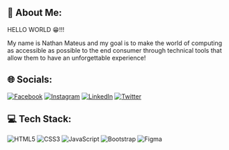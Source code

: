 ## 💫 About Me:
HELLO WORLD 😁!!!<br> <p>My name is Nathan Mateus and my goal is to make the world of computing as accessible as possible to the end consumer through technical tools that allow them to have an unforgettable experience!</p>

## 🌐 Socials:
[![Facebook](https://img.shields.io/badge/Facebook-%231877F2.svg?logo=Facebook&logoColor=white)](https://facebook.com/onathanmateus) [![Instagram](https://img.shields.io/badge/Instagram-%23E4405F.svg?logo=Instagram&logoColor=white)](https://instagram.com/onathanmateus) [![LinkedIn](https://img.shields.io/badge/LinkedIn-%230077B5.svg?logo=linkedin&logoColor=white)](https://linkedin.com/in/onathanmateus) [![Twitter](https://img.shields.io/badge/Twitter-%231DA1F2.svg?logo=Twitter&logoColor=white)](https://twitter.com/onathanmateus) 

## 💻 Tech Stack:
![HTML5](https://img.shields.io/badge/html5-%23E34F26.svg?style=for-the-badge&logo=html5&logoColor=white) ![CSS3](https://img.shields.io/badge/css3-%231572B6.svg?style=for-the-badge&logo=css3&logoColor=white) ![JavaScript](https://img.shields.io/badge/javascript-%23323330.svg?style=for-the-badge&logo=javascript&logoColor=%23F7DF1E) ![Bootstrap](https://img.shields.io/badge/bootstrap-%23563D7C.svg?style=for-the-badge&logo=bootstrap&logoColor=white) ![Figma](https://img.shields.io/badge/figma-%23F24E1E.svg?style=for-the-badge&logo=figma&logoColor=white)
